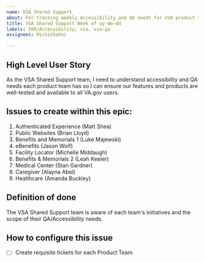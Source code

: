 ```yaml
---
name: VSA Shared Support
about: For tracking weekly Accessibility and QA needs for VSA product teams
title: VSA Shared Support Week of yy-mm-dd
labels: 508/Accessibility, vsa, vsa-qa
assignees: MickinSahni

---
```


## High Level User Story
As the VSA Shared Support team, I need to understand accessibility and QA needs each product team has so I can ensure our features and products are well-tested and available to all VA.gov users.

## Issues to create within this epic:

1. Authenticated Experience (Matt Shea)
2. Public Websites (Brian Lloyd)
3. Benefits and Memorials 1 (Luke Majewski)
4. eBenefits (Jason Wolf)
5. Facility Locator (Michelle Middaugh)
6. Benefits & Memorials 2 (Leah Keeler)
7. Medical Center (Stan Gardner)
8. Caregiver (Alayna Abel)
9. Healthcare (Amanda Buckley)

## Definition of done
The VSA Shared Support team is aware of each team's initiatives and the scope of their QA/Accessibility needs.

## How to configure this issue
- [ ] Create requisite tickets for each Product Team
